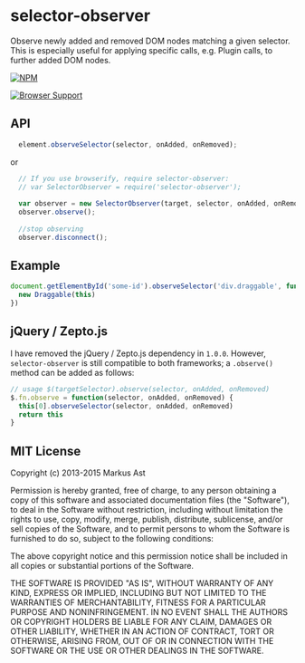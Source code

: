 # selector-observer

Observe newly added and removed DOM nodes matching a given selector. This is especially useful for applying specific calls, e.g. Plugin calls, to further added DOM nodes.

[![NPM][npm]](https://npmjs.org/package/selector-observer)

[![Browser Support](https://ci.testling.com/rkusa/selector-observer.png)
](https://ci.testling.com/rkusa/selector-observer)

## API

```js
  element.observeSelector(selector, onAdded, onRemoved);
```

or

```js
  // If you use browserify, require selector-observer:
  // var SelectorObserver = require('selector-observer');
  
  var observer = new SelectorObserver(target, selector, onAdded, onRemoved);
  observer.observe();
  
  //stop observing
  observer.disconnect();
```

## Example

```js
document.getElementById('some-id').observeSelector('div.draggable', function() {
  new Draggable(this)
})
```

## jQuery / Zepto.js

I have removed the jQuery / Zepto.js dependency in `1.0.0`. However, `selector-observer` is still compatible to both frameworks; a `.observe()` method can be added as follows:

```js
// usage $(targetSelector).observe(selector, onAdded, onRemoved)
$.fn.observe = function(selector, onAdded, onRemoved) {
  this[0].observeSelector(selector, onAdded, onRemoved)
  return this
}
```

## MIT License
Copyright (c) 2013-2015 Markus Ast

Permission is hereby granted, free of charge, to any person obtaining a copy of this software and associated documentation files (the "Software"), to deal in the Software without restriction, including without limitation the rights to use, copy, modify, merge, publish, distribute, sublicense, and/or sell copies of the Software, and to permit persons to whom the Software is furnished to do so, subject to the following conditions:

The above copyright notice and this permission notice shall be included in all copies or substantial portions of the Software.

THE SOFTWARE IS PROVIDED "AS IS", WITHOUT WARRANTY OF ANY KIND, EXPRESS OR IMPLIED, INCLUDING BUT NOT LIMITED TO THE WARRANTIES OF MERCHANTABILITY, FITNESS FOR A PARTICULAR PURPOSE AND NONINFRINGEMENT. IN NO EVENT SHALL THE AUTHORS OR COPYRIGHT HOLDERS BE LIABLE FOR ANY CLAIM, DAMAGES OR OTHER LIABILITY, WHETHER IN AN ACTION OF CONTRACT, TORT OR OTHERWISE, ARISING FROM, OUT OF OR IN CONNECTION WITH THE SOFTWARE OR THE USE OR OTHER DEALINGS IN THE SOFTWARE.

[npm]: http://img.shields.io/npm/v/selector-observer.svg?style=flat-square
